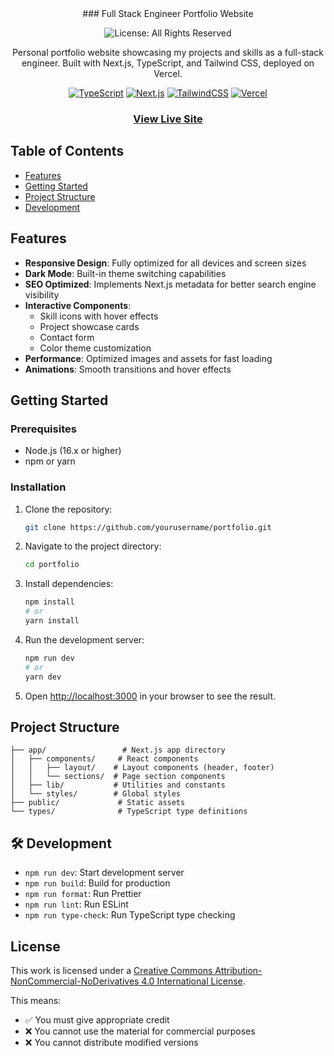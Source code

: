 <div align="center">
### Full Stack Engineer Portfolio Website

![License: All Rights Reserved](https://img.shields.io/badge/License-All%20Rights%20Reserved-red.svg)

Personal portfolio website showcasing my projects and skills as a full-stack engineer. Built with Next.js, TypeScript, and Tailwind CSS, deployed on Vercel.

[![TypeScript](https://img.shields.io/badge/typescript-%23007ACC.svg?style=for-the-badge&logo=typescript&logoColor=white)](https://www.typescriptlang.org/)
[![Next.js](https://img.shields.io/badge/next.js-000000?style=for-the-badge&logo=nextdotjs&logoColor=white)](https://nextjs.org/)
[![TailwindCSS](https://img.shields.io/badge/tailwindcss-%2338B2AC.svg?style=for-the-badge&logo=tailwind-css&logoColor=white)](https://tailwindcss.com/)
[![Vercel](https://img.shields.io/badge/vercel-%23000000.svg?style=for-the-badge&logo=vercel&logoColor=white)](https://vercel.com/)

### [View Live Site](https://joshuatuddenham.tech)

</div>

## Table of Contents

- [Features](#features)
- [Getting Started](#getting-started)
- [Project Structure](#project-structure)
- [Development](#development)

## Features

- **Responsive Design**: Fully optimized for all devices and screen sizes
- **Dark Mode**: Built-in theme switching capabilities
- **SEO Optimized**: Implements Next.js metadata for better search engine visibility
- **Interactive Components**:
  - Skill icons with hover effects
  - Project showcase cards
  - Contact form
  - Color theme customization
- **Performance**: Optimized images and assets for fast loading
- **Animations**: Smooth transitions and hover effects

## Getting Started

### Prerequisites

- Node.js (16.x or higher)
- npm or yarn

### Installation

1. Clone the repository:

   ```bash
   git clone https://github.com/yourusername/portfolio.git
   ```

2. Navigate to the project directory:

   ```bash
   cd portfolio
   ```

3. Install dependencies:

   ```bash
   npm install
   # or
   yarn install
   ```

4. Run the development server:

   ```bash
   npm run dev
   # or
   yarn dev
   ```

5. Open [http://localhost:3000](http://localhost:3000) in your browser to see the result.

## Project Structure

```
├── app/                 # Next.js app directory
│   ├── components/     # React components
│   │   ├── layout/    # Layout components (header, footer)
│   │   └── sections/  # Page section components
│   ├── lib/           # Utilities and constants
│   └── styles/        # Global styles
├── public/             # Static assets
└── types/              # TypeScript type definitions
```

## 🛠 Development

- `npm run dev`: Start development server
- `npm run build`: Build for production
- `npm run format`: Run Prettier
- `npm run lint`: Run ESLint
- `npm run type-check`: Run TypeScript type checking

## License

This work is licensed under a [Creative Commons Attribution-NonCommercial-NoDerivatives 4.0 International License](http://creativecommons.org/licenses/by-nc-nd/4.0/).

This means:

- ✅ You must give appropriate credit
- ❌ You cannot use the material for commercial purposes
- ❌ You cannot distribute modified versions
